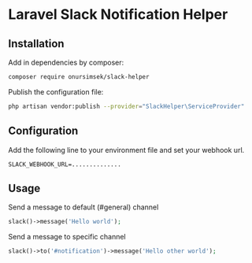 # Laravel Slack Notification Helper

## Installation

Add in dependencies by composer:

```bash
composer require onursimsek/slack-helper
```

Publish the configuration file:

```bash
php artisan vendor:publish --provider="SlackHelper\ServiceProvider"
```

## Configuration

Add the following line to your environment file and set your webhook url.

```
SLACK_WEBHOOK_URL=..............
```

## Usage

Send a message to default (#general) channel

```php
slack()->message('Hello world');
```

Send a message to specific channel

```php
slack()->to('#notification')->message('Hello other world');
```
